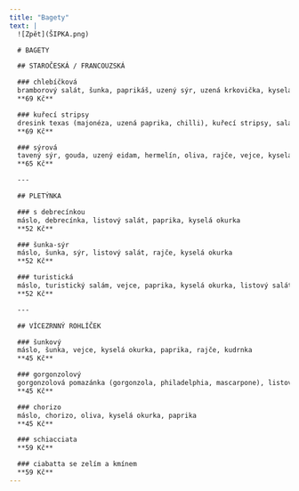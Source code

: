 ```yaml
---
title: "Bagety"
text: |
  ![Zpět](ŠIPKA.png)

  # BAGETY

  ## STAROČESKÁ / FRANCOUZSKÁ

  ### chlebíčková  
  bramborový salát, šunka, paprikáš, uzený sýr, uzená krkovička, kyselá okurka, paprika  
  **69 Kč**

  ### kuřecí stripsy  
  dresink texas (majonéza, uzená paprika, chilli), kuřecí stripsy, salát, rajče, paprika, okurka  
  **69 Kč**

  ### sýrová  
  tavený sýr, gouda, uzený eidam, hermelín, oliva, rajče, vejce, kyselá okurka  
  **65 Kč**

  ---

  ## PLETÝNKA

  ### s debrecínkou  
  máslo, debrecínka, listový salát, paprika, kyselá okurka  
  **52 Kč**

  ### šunka-sýr  
  máslo, šunka, sýr, listový salát, rajče, kyselá okurka  
  **52 Kč**

  ### turistická  
  máslo, turistický salám, vejce, paprika, kyselá okurka, listový salát  
  **52 Kč**

  ---

  ## VÍCEZRNNÝ ROHLÍČEK

  ### šunkový  
  máslo, šunka, vejce, kyselá okurka, paprika, rajče, kudrnka  
  **45 Kč**

  ### gorgonzolový  
  gorgonzolová pomazánka (gorgonzola, philadelphia, mascarpone), listový salát, rajče, microgreen  
  **45 Kč**

  ### chorizo  
  máslo, chorizo, oliva, kyselá okurka, paprika  
  **45 Kč**

  ### schiacciata  
  **59 Kč**

  ### ciabatta se zelím a kmínem  
  **59 Kč**
---
```

